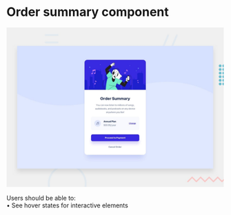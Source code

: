 # Order summary component

![Design preview for the Order summary card coding challenge](./design/desktop-preview.jpg)

Users should be able to:  
 • See hover states for interactive elements
